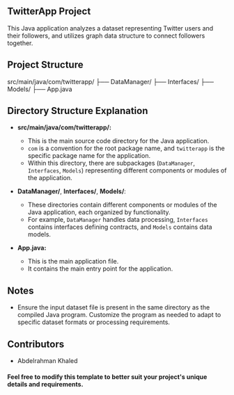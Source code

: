 ## TwitterApp Project
This Java application analyzes a dataset representing Twitter users and their followers, and utilizes graph data structure to connect followers together.

## Project Structure
src/main/java/com/twitterapp/
├── DataManager/
├── Interfaces/
├── Models/
├── App.java

## Directory Structure Explanation

- **src/main/java/com/twitterapp/:**
  - This is the main source code directory for the Java application.
  - `com` is a convention for the root package name, and `twitterapp` is the specific package name for the application.
  - Within this directory, there are subpackages (`DataManager`, `Interfaces`, `Models`) representing different components or modules of the application.

- **DataManager/**, **Interfaces/**, **Models/**:
  - These directories contain different components or modules of the Java application, each organized by functionality.
  - For example, `DataManager`  handles data processing, `Interfaces` contains interfaces defining contracts, and `Models` contains data models.

- **App.java:**
  - This is the main application file.
  - It contains the main entry point for the application.

## Notes

- Ensure the input dataset file is present in the same directory as the compiled Java program.
Customize the program as needed to adapt to specific dataset formats or processing requirements.

## Contributors
- Abdelrahman Khaled


#### Feel free to modify this template to better suit your project's unique details and requirements.

